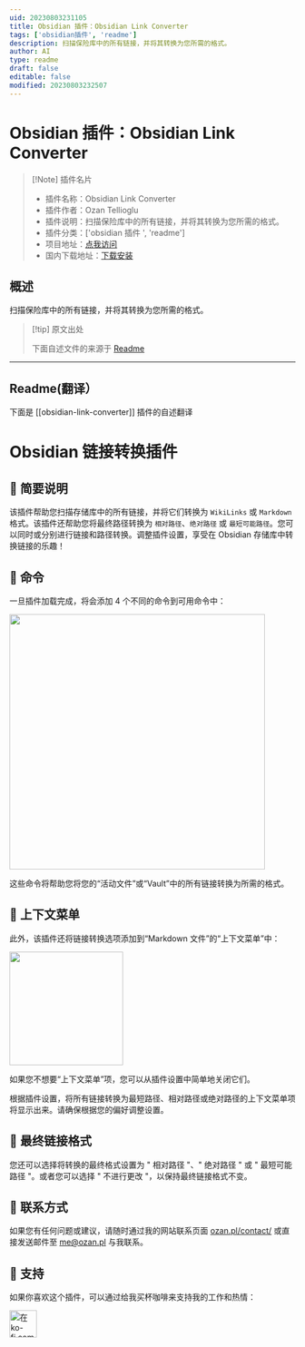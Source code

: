 ```yaml
---
uid: 20230803231105
title: Obsidian 插件：Obsidian Link Converter
tags: ['obsidian插件', 'readme']
description: 扫描保险库中的所有链接，并将其转换为您所需的格式。
author: AI
type: readme
draft: false
editable: false
modified: 20230803232507
---
```


# Obsidian 插件：Obsidian Link Converter

> [!Note] 插件名片
> - 插件名称：Obsidian Link Converter
> - 插件作者：Ozan Tellioglu
> - 插件说明：扫描保险库中的所有链接，并将其转换为您所需的格式。
> - 插件分类：['obsidian 插件 ', 'readme']
> - 项目地址：[点我访问](https://github.com/ozntel/obsidian-link-converter)
> - 国内下载地址：[下载安装](https://pkmer.cn/products/plugin/pluginMarket/?obsidian-link-converter)

## 概述

扫描保险库中的所有链接，并将其转换为您所需的格式。

> [!tip] 原文出处
>
>下面自述文件的来源于 [Readme](https://ghproxy.net/https://raw.githubusercontent.com/ozntel/obsidian-link-converter/main/README.md)
>

---

## Readme(翻译）

下面是 [[obsidian-link-converter]] 插件的自述翻译

# Obsidian 链接转换插件

## 📕 简要说明

该插件帮助您扫描存储库中的所有链接，并将它们转换为 `WikiLinks` 或 `Markdown` 格式。该插件还帮助您将最终路径转换为 `相对路径`、`绝对路径` 或 `最短可能路径`。您可以同时或分别进行链接和路径转换。调整插件设置，享受在 Obsidian 存储库中转换链接的乐趣！

## 📕 命令

一旦插件加载完成，将会添加 4 个不同的命令到可用命令中：

<img src="https://raw.githubusercontent.com/ozntel/obsidian-link-converter/main/images/available-commands.png" width="450"></img>

这些命令将帮助您将您的“活动文件”或“Vault”中的所有链接转换为所需的格式。

## 📕 上下文菜单

此外，该插件还将链接转换选项添加到“Markdown 文件”的“上下文菜单”中：

<img src="https://raw.githubusercontent.com/ozntel/obsidian-link-converter/main/images/context-menu.png" width="200"></img>

如果您不想要“上下文菜单”项，您可以从插件设置中简单地关闭它们。

根据插件设置，将所有链接转换为最短路径、相对路径或绝对路径的上下文菜单项将显示出来。请确保根据您的偏好调整设置。

## 📕 最终链接格式

您还可以选择将转换的最终格式设置为 " 相对路径 "、" 绝对路径 " 或 " 最短可能路径 "。或者您可以选择 " 不进行更改 "，以保持最终链接格式不变。

## 📕 联系方式

如果您有任何问题或建议，请随时通过我的网站联系页面 [ozan.pl/contact/](https://www.ozan.pl/contact/) 或直接发送邮件至 <me@ozan.pl> 与我联系。

## 📕 支持

如果你喜欢这个插件，可以通过给我买杯咖啡来支持我的工作和热情：

<a href='https://ko-fi.com/L3L356V6Q' target='_blank'>
    <img height='48' style='border:0px;height:48px;' src='https://cdn.ko-fi.com/cdn/kofi1.png?v=2' border='0' alt='在ko-fi.com上给我买杯咖啡' />
</a>



